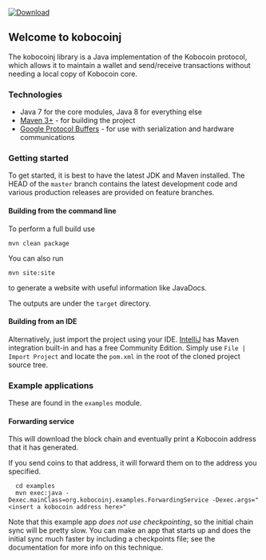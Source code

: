 [ ![Download](https://api.bintray.com/packages/kobocoin/build/kobocoinj/images/download.svg) ](https://bintray.com/kobocoin/build/kobocoinj/_latestVersion)


## Welcome to kobocoinj
The kobocoinj library is a Java implementation of the Kobocoin protocol, which allows it to maintain a wallet and send/receive transactions without needing a local copy of Kobocoin core.

### Technologies
+ Java 7 for the core modules, Java 8 for everything else
+ [Maven 3+](http://maven.apache.org) - for building the project
+ [Google Protocol Buffers](https://github.com/google/protobuf) - for use with serialization and hardware communications
### Getting started
To get started, it is best to have the latest JDK and Maven installed. The HEAD of the `master` branch contains the latest development code and various production releases are provided on feature branches.

#### Building from the command line
To perform a full build use
```
mvn clean package
```
You can also run
```
mvn site:site
```
to generate a website with useful information like JavaDocs.

The outputs are under the `target` directory.

#### Building from an IDE
Alternatively, just import the project using your IDE. [IntelliJ](http://www.jetbrains.com/idea/download/#section=linux) has Maven integration built-in and has a free Community Edition. Simply use `File | Import Project` and locate the `pom.xml` in the root of the cloned project source tree.

### Example applications
These are found in the `examples` module.

#### Forwarding service
This will download the block chain and eventually print a Kobocoin address that it has generated.

If you send coins to that address, it will forward them on to the address you specified.
```
  cd examples
  mvn exec:java -Dexec.mainClass=org.kobocoinj.examples.ForwardingService -Dexec.args="<insert a kobocoin address here>"
```
Note that this example app *does not use checkpointing*, so the initial chain sync will be pretty slow. You can make an app that starts up and does the initial sync much faster by including a checkpoints file; see the documentation for more info on this technique.

